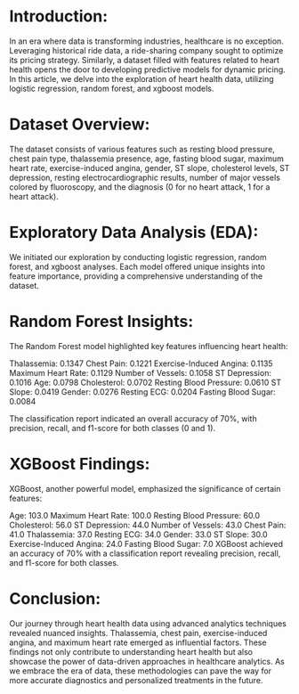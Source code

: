 # Introduction:
In an era where data is transforming industries, healthcare is no exception. Leveraging historical ride data, a ride-sharing company sought to optimize its pricing strategy. Similarly, a dataset filled with features related to heart health opens the door to developing predictive models for dynamic pricing. In this article, we delve into the exploration of heart health data, utilizing logistic regression, random forest, and xgboost models.

# Dataset Overview:
The dataset consists of various features such as resting blood pressure, chest pain type, thalassemia presence, age, fasting blood sugar, maximum heart rate, exercise-induced angina, gender, ST slope, cholesterol levels, ST depression, resting electrocardiographic results, number of major vessels colored by fluoroscopy, and the diagnosis (0 for no heart attack, 1 for a heart attack).

# Exploratory Data Analysis (EDA):
We initiated our exploration by conducting logistic regression, random forest, and xgboost analyses. Each model offered unique insights into feature importance, providing a comprehensive understanding of the dataset.

# Random Forest Insights:
The Random Forest model highlighted key features influencing heart health:

Thalassemia: 0.1347
Chest Pain: 0.1221
Exercise-Induced Angina: 0.1135
Maximum Heart Rate: 0.1129
Number of Vessels: 0.1058
ST Depression: 0.1016
Age: 0.0798
Cholesterol: 0.0702
Resting Blood Pressure: 0.0610
ST Slope: 0.0419
Gender: 0.0276
Resting ECG: 0.0204
Fasting Blood Sugar: 0.0084

The classification report indicated an overall accuracy of 70%, with precision, recall, and f1-score for both classes (0 and 1).

# XGBoost Findings:
XGBoost, another powerful model, emphasized the significance of certain features:

Age: 103.0
Maximum Heart Rate: 100.0
Resting Blood Pressure: 60.0
Cholesterol: 56.0
ST Depression: 44.0
Number of Vessels: 43.0
Chest Pain: 41.0
Thalassemia: 37.0
Resting ECG: 34.0
Gender: 33.0
ST Slope: 30.0
Exercise-Induced Angina: 24.0
Fasting Blood Sugar: 7.0
XGBoost achieved an accuracy of 70% with a classification report revealing precision, recall, and f1-score for both classes.

# Conclusion:
Our journey through heart health data using advanced analytics techniques revealed nuanced insights. Thalassemia, chest pain, exercise-induced angina, and maximum heart rate emerged as influential factors. These findings not only contribute to understanding heart health but also showcase the power of data-driven approaches in healthcare analytics. As we embrace the era of data, these methodologies can pave the way for more accurate diagnostics and personalized treatments in the future.
